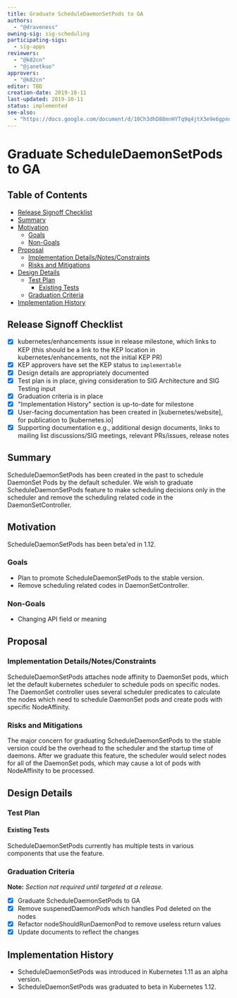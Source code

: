 ```yaml
---
title: Graduate ScheduleDaemonSetPods to GA
authors:
  - "@draveness"
owning-sig: sig-scheduling
participating-sigs:
  - sig-apps
reviewers:
  - "@k82cn"
  - "@janetkuo"
approvers:
  - "@k82cn"
editor: TBD
creation-date: 2019-10-11
last-updated: 2019-10-11
status: implemented
see-also:
  - "https://docs.google.com/document/d/10Ch3dhD88mnHYTq9q4jtX3e9e6gpndC78g5Ea6q4JY4/edit#heading=h.dtxm02f9bgaw"
---
```


# Graduate ScheduleDaemonSetPods to GA

## Table of Contents

<!-- toc -->
- [Release Signoff Checklist](#release-signoff-checklist)
- [Summary](#summary)
- [Motivation](#motivation)
  - [Goals](#goals)
  - [Non-Goals](#non-goals)
- [Proposal](#proposal)
  - [Implementation Details/Notes/Constraints](#implementation-detailsnotesconstraints)
  - [Risks and Mitigations](#risks-and-mitigations)
- [Design Details](#design-details)
  - [Test Plan](#test-plan)
    - [Existing Tests](#existing-tests)
  - [Graduation Criteria](#graduation-criteria)
- [Implementation History](#implementation-history)
<!-- /toc -->

## Release Signoff Checklist

- [x] kubernetes/enhancements issue in release milestone, which links to KEP (this should be a link to the KEP location in kubernetes/enhancements, not the initial KEP PR)
- [x] KEP approvers have set the KEP status to `implementable`
- [x] Design details are appropriately documented
- [x] Test plan is in place, giving consideration to SIG Architecture and SIG Testing input
- [x] Graduation criteria is in place
- [x] "Implementation History" section is up-to-date for milestone
- [x] User-facing documentation has been created in [kubernetes/website], for publication to [kubernetes.io]
- [x] Supporting documentation e.g., additional design documents, links to mailing list discussions/SIG meetings, relevant PRs/issues, release notes

## Summary

ScheduleDaemonSetPods has been created in the past to schedule DaemonSet Pods by the default scheduler. We wish to graduate ScheduleDaemonSetPods feature to make scheduling decisions only in the scheduler and remove the scheduling related code in the DaemonSetController.

## Motivation

ScheduleDaemonSetPods has been beta'ed in 1.12.

### Goals

+ Plan to promote ScheduleDaemonSetPods to the stable version.
+ Remove scheduling related codes in DaemonSetController.

### Non-Goals

+ Changing API field or meaning

## Proposal

### Implementation Details/Notes/Constraints

ScheduleDaemonSetPods attaches node affinity to DaemonSet pods, which let the default kubernetes scheduler to schedule pods on specific nodes. The DaemonSet controller uses several scheduler predicates to calculate the nodes which need to schedule DaemonSet pods and create pods with specific NodeAffinity.

### Risks and Mitigations

The major concern for graduating ScheduleDaemonSetPods to the stable version could be the overhead to the scheduler and the startup time of daemons. After we graduate this feature, the scheduler would select nodes for all of the DaemonSet pods, which may cause a lot of pods with NodeAffinity to be processed.

## Design Details

### Test Plan

#### Existing Tests

ScheduleDaemonSetPods currently has multiple tests in various components that use the feature.

### Graduation Criteria

**Note:** *Section not required until targeted at a release.*

- [x] Graduate ScheduleDaemonSetPods to GA
- [x] Remove suspenedDaemonPods which handles Pod deleted on the nodes
- [x] Refactor nodeShouldRunDaemonPod to remove useless return values
- [x] Update documents to reflect the changes

## Implementation History

+ ScheduleDaemonSetPods was introduced in Kubernetes 1.11 as an alpha version.
+ ScheduleDaemonSetPods was graduated to beta in Kubernetes 1.12.

